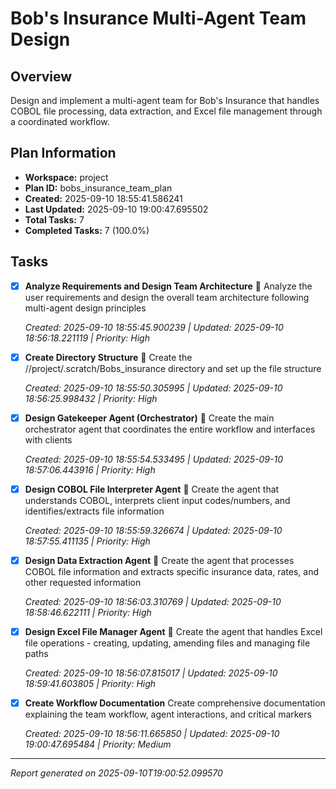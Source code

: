 # Bob's Insurance Multi-Agent Team Design

## Overview

Design and implement a multi-agent team for Bob's Insurance that handles COBOL file processing, data extraction, and Excel file management through a coordinated workflow.

## Plan Information

- **Workspace:** project
- **Plan ID:** bobs_insurance_team_plan
- **Created:** 2025-09-10 18:55:41.586241
- **Last Updated:** 2025-09-10 19:00:47.695502
- **Total Tasks:** 7
- **Completed Tasks:** 7 (100.0%)

## Tasks

- [x] **Analyze Requirements and Design Team Architecture** 🔴
  Analyze the user requirements and design the overall team architecture following multi-agent design principles
  
  *Created: 2025-09-10 18:55:45.900239 | Updated: 2025-09-10 18:56:18.221119 | Priority: High*
  

- [x] **Create Directory Structure** 🔴
  Create the //project/.scratch/Bobs_insurance directory and set up the file structure
  
  *Created: 2025-09-10 18:55:50.305995 | Updated: 2025-09-10 18:56:25.998432 | Priority: High*
  

- [x] **Design Gatekeeper Agent (Orchestrator)** 🔴
  Create the main orchestrator agent that coordinates the entire workflow and interfaces with clients
  
  *Created: 2025-09-10 18:55:54.533495 | Updated: 2025-09-10 18:57:06.443916 | Priority: High*
  

- [x] **Design COBOL File Interpreter Agent** 🔴
  Create the agent that understands COBOL, interprets client input codes/numbers, and identifies/extracts file information
  
  *Created: 2025-09-10 18:55:59.326674 | Updated: 2025-09-10 18:57:55.411135 | Priority: High*
  

- [x] **Design Data Extraction Agent** 🔴
  Create the agent that processes COBOL file information and extracts specific insurance data, rates, and other requested information
  
  *Created: 2025-09-10 18:56:03.310769 | Updated: 2025-09-10 18:58:46.622111 | Priority: High*
  

- [x] **Design Excel File Manager Agent** 🔴
  Create the agent that handles Excel file operations - creating, updating, amending files and managing file paths
  
  *Created: 2025-09-10 18:56:07.815017 | Updated: 2025-09-10 18:59:41.603805 | Priority: High*
  

- [x] **Create Workflow Documentation**
  Create comprehensive documentation explaining the team workflow, agent interactions, and critical markers
  
  *Created: 2025-09-10 18:56:11.665850 | Updated: 2025-09-10 19:00:47.695484 | Priority: Medium*
  

---
*Report generated on 2025-09-10T19:00:52.099570*